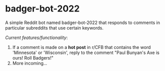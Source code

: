 # badger-bot-2022
A simple Reddit bot named badger-bot-2022 that responds to comments in particular subreddits that use certain keywords.

<i>Current features/functionality</i>:
<ol>
<li>If a comment is made on a <b>hot post</b> in r/CFB that contains the word 'Minnesota' or 'Wisconsin', reply to the comment "Paul Bunyan's Axe is ours! Roll Badgers!"</li>
<li>More incoming...</li>
</ol>

